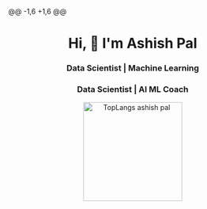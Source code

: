 
@@ -1,6 +1,6 @@
<h1 align="center">Hi, 👋 I'm Ashish Pal</h1>

<h3 align="center">Data Scientist | Machine Learning</h3>
<h3 align="center">Data Scientist | AI ML Coach </h3>

<p align="center">
<img height="200" src="https://github-readme-stats.vercel.app/api/top-langs/?username=JustinCharbonneau&hide=javascript,html" alt="TopLangs ashish pal" />
